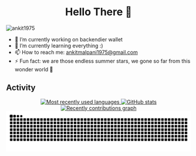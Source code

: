 <h1 align = "Center" >Hello There 👋 </h1>
<p align="Left"> <img src="https://komarev.com/ghpvc/?username=ankit1975&style=plastic&color=orange&label=PROFILE+VIEWS" alt="ankit1975"  /> </p>

- 🔭 I’m currently working on backendier wallet
- 🌱 I’m currently learning everything  :)
- 📫 How to reach me: ankitmalpani1975@gmail.com
- ⚡ Fun fact: we are those endless summer stars, we gone so far from this wonder world 🤣

## Activity

<div align="center">
    <a href="https://github.com/ankit1975">
	<img height="180em" src="https://github-readme-stats.vercel.app/api/top-langs/?username=ankit1975&layout=compact&langs_count=10&theme=tokyonight&title_color=2895BC&hide=VHDL,Stata&custom_title=Most recently used languages" alt="Most recently used languages">
    <img height="180em" src="https://github-readme-stats.vercel.app/api?username=ankit1975&hide=issues&show_icons=true&theme=tokyonight&hideborder=true&title_color=2895BC&icon_color=FE0000&include_all_commits=true" alt="GitHub stats">
	<img src="https://activity-graph.herokuapp.com/graph?username=ankit1975&custom_title=Recently%20contributions&hide_border=true&area=true&area_color=2895BC&point=FE0000&line=2895BC&theme=react-dark" alt="Recently contributions graph">
	<img src="https://github.com/h-ssiqueira/h-ssiqueira/blob/output/github-contribution-grid-snake.svg" alt="Snake animation">
	</a>
</div>


